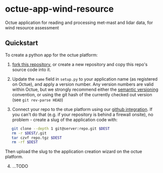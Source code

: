 # octue-app-wind-resource
Octue application for reading and processing met-mast and lidar data, for wind resource assessment


## Quickstart

To create a python app for the octue platform:
 
 1. [fork this repository](https://guides.github.com/activities/forking/), or create a new repository and copy this repo's source code into it.
  
 2. Update the `name` field in `setup.py` to your application name (as registered on Octue), and apply a version number. Any version numbers are valid within Octue, but we strongly recommend either the [semantic versioning](http://semver.org) convention, or using the git hash of the currently checked out version (see `git rev-parse HEAD`)
 
 3. Connect your repo to the otue platform using our [github integration](). If you can't do that (e.g. if your repository is behind a firewall onsite), no problem - create a slug of the application code with:
 ```bash
    git clone --depth 1 git@server:repo.git $DEST
    rm -r $DEST/.git
    tar czvf repo.tgz $DEST
    rm -rf $DEST
 ```
 Then upload the slug to the application creation wizard on the octue platform.
 
 4. ...TODO

